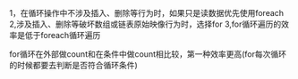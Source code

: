 1，在循环操作中不涉及插入、删除等行为时，如果只是读数据优先使用foreach
2,涉及插入、删除等破坏数组或链表原始映像行为时，选择for
3,for循环遍历的效率是低于foreach循环遍历


for循环在外部做count和在条件中做count相比较，第一种效率更高(for每次循环的时候都要去判断是否符合循环条件)